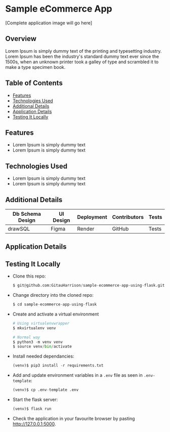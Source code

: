 # Sample eCommerce App

[Complete application image will go here]

## Overview

Lorem Ipsum is simply dummy text of the printing and typesetting industry. 
Lorem Ipsum has been the industry's standard dummy text ever since the 1500s, 
when an unknown printer took a galley of type and scrambled it to make a type specimen book.

## Table of Contents

- [Features](#features)
- [Technologies Used](#technologies-used)
- [Additional Details](#additional-details)
- [Application Details](#application-details)
- [Testing It Locally](#testing-it-locally)


## Features
- Lorem Ipsum is simply dummy text
- Lorem Ipsum is simply dummy text


## Technologies Used
- Lorem Ipsum is simply dummy text
- Lorem Ipsum is simply dummy text

## Additional Details

| Db Schema Design |	UI Design	| Deployment |	Contributors |	Tests |
| ---------------- | -------------- | ---------- | ------------- | ------ |
|     drawSQL      |	Figma       |	Render   |	      GitHub |	Tests |

## Application Details


## Testing It Locally

- Clone this repo:

    ```python
    $ git@github.com:GitauHarrison/sample-ecommerce-app-using-flask.git
    ```

- Change directory into the cloned repo:

    ```python
    $ cd sample-ecommerce-app-using-flask
    ```

- Create and activate a virtual environment

    ```python
    # Using virtualenvwrapper
    $ mkvirtualenv venv

    # Normal way
    $ python3 -m venv venv
    $ source venv/bin/activate
    ```

- Install needed dependancies:

    ```python
    (venv)$ pip3 install -r requirements.txt
    ```

- Add and update environment variables in a `.env` file as seen in `.env-template`:

    ```python
    (venv)$ cp .env-template .env
    ```

- Start the flask server:

    ```python
    (venv)$ flask run
    ```

- Check the application in your favourite browser by pasting http://127.0.0.1:5000.
